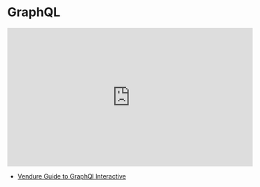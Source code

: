 # GraphQL

<iframe width="560" height="315" src="https://www.youtube.com/embed/ed8SzALpx1Q?si=10tfWcsLaix1JH8P" title="YouTube video player" frameborder="0" allow="accelerometer; autoplay; clipboard-write; encrypted-media; gyroscope; picture-in-picture; web-share" allowfullscreen></iframe>

<div className="beginner">

- [Vendure Guide to GraphQl Interactive](https://docs.vendure.io/guides/getting-started/graphql-intro/)

</div>
